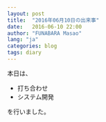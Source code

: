 ```yaml
---
layout: post
title:  "2016年06月10日の出来事"
date:   2016-06-10 22:00
author: "FUNABARA Masao"
lang: "ja"
categories: blog
tags: diary
---
```


本日は、

* 打ち合わせ
* システム開発

を行いました。
